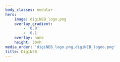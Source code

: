 ```yaml
---
body_classes: modular
hero:
    image: digiNEB_logo.png
    overlay_gradient:
        - '0.8'
        - '0.1'
    overlay: none
    height: 30vh
media_order: 'digiNEB_logo.png,digiNEB_logoo.png'
title: DigiNEB
---
```


